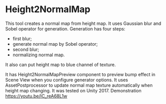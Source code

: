 # Height2NormalMap
This tool creates a normal map from height map.
It uses Gaussian blur and Sobel operator for generation.
Generation has four steps:
* first blur;
* generate normal map by Sobel operator;
* second blur;
* normalizing normal map.

It also can put height map to blue channel of texture.

It has Height2NormalMapPreview component to preview bump effect in Scene View when you configure generator options.
It uses AssetPostprocessor to update normal map texture automatically when height map changing. 
It was tested on Unity 2017.
Demonstration https://youtu.be/IC_reA68L1w



